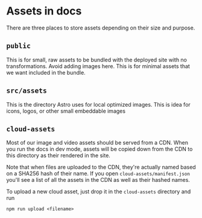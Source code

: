 # Assets in docs

There are three places to store assets depending on their size and purpose.

## `public`

This is for small, raw assets to be bundled with the deployed site with no transformations. Avoid adding images here. This is for minimal assets that we want included in the bundle.

## `src/assets`

This is the directory Astro uses for local optimized images. This is idea for icons, logos, or other small embeddable images

## `cloud-assets`

Most of our image and video assets should be served from a CDN. When you run the docs in dev mode, assets will be copied down from the CDN to this directory as their rendered in the site.

Note that when files are uploaded to the CDN, they're actually named based on a SHA256 hash of their name. If you open `cloud-assets/manifest.json` you'll see a list of all the assets in the CDN as well as their hashed names.

To upload a new cloud asset, just drop it in the `cloud-assets` directory and run

```
npm run upload <filename>
```
